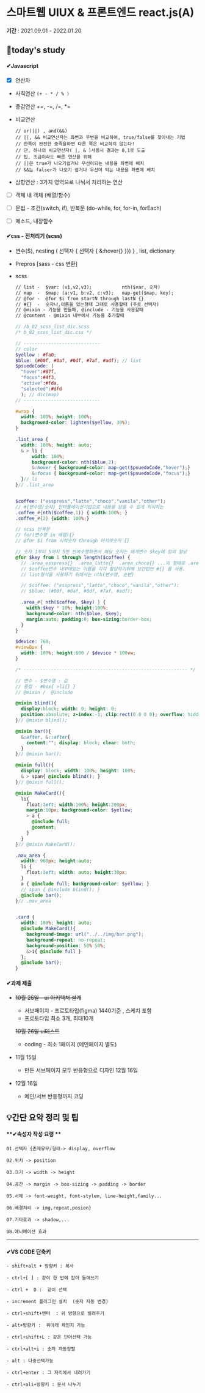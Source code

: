# 스마트웹 UIUX & 프론트엔드 react.js(A)

**기간** : 2021.09.01 - 2022.01.20

## 📌today's study

#### ✔Javascript

- [x] 연산자

-  사칙연산 `(+ - * / % )`

-  증감연산 +=, -=, /=, *=

- 비교연산 

  ```
  // or(||) , and(&&)
  // ||, && 비교연산자는 좌변과 우변을 비교하여, true/false를 찾아내는 기법
  // 한쪽이 완전한 충족을하면 다른 쪽은 비교하지 않는다!
  // 단, 하나의 비교연산자( |, & )사용시 결과는 0,1로 도출
  // 팁, 조금이라도 빠른 연산을 위해
  // ||은 true가 나오기쉽거나 우선이되는 내용을 좌변에 배치
  // &&는 falser가 나오기 쉽거나 우선이 되는 내용을 좌변에 배치
  ```

-  삼항연산 : 3가지 영역으로 나눠서 처리하는 연산

- [ ] 객체 내 객체 (배열/함수)

- [ ] 문법 - 조건(switch, if), 반복문 (do-while, for, for-in, forEach)

- [ ] 메소드, 내장함수

#### ✔css - 전처리기 (scss)

- 변수($), nesting (  선택자 { 선택자 { &:hover{} }}) }   , list, dictionary

- Prepros [sass - css 변환]

- scss

  ```markdown
  // list -  $var: (v1,v2,v3);           nth($var, 숫자)
  // map  -  $map: (a:v1, b:v2, c:v3);   map-get($map, key);
  // @for -  @for $i from startN through lastN {}
  // #{}  -  숫자나,이름을 있는형태 그대로 사용할때 (주로 선택자)
  // @mixin - 기능을 만들때, @include - 기능을 사용할때
  // @content - @mixin 내부에서 기능을 추가할때 
  ```

  ```scss
  // /b_02_scss_list_dic.scss
  /* b_02_scss_list_dic.css */
  
  // ----------------------------
  // color
  $yellow : #fa0;
  $blue: (#00f, #0af, #0df, #7af, #adf); // list
  $psuedoCode: (
    "hover":#87f, 
    "focus":#4f3, 
    "active":#fda, 
    "selected":#dfd
    ); // dic(map)
  // ----------------------------
  
  #wrap {
    width: 100%; height: 100%; 
    background-color: lighten($yellow, 30%);
  }
  
  .list_area {
    width: 100%; height: auto;
    & > li {
        width: 100%;
        background-color: nth($blue,2);
        &:hover { background-color: map-get($psuedoCode,"hover");}
        &:focus { background-color: map-get($psuedoCode,"focus");}
    }// li
  }// .list_area
  
  
  $coffee: ("esspress","latte","choco","vanila","other");
  // #{변수명/숫자} 인터폴레이션기법으로 내용을 담을 수 있게 처리하는 
  .coffee_#{nth($coffee,1)} { width:100%; }
  .coffee_#{2} {width: 100%;}
  
  // scss 반복문
  // for(변수명 in 배열){}
  // @for $i from 시작숫자 through 마지막숫자 {}
  
  // 숫자 1부터 5까지 5번 반복수행하면서 해당 숫자는 매개변수 $key에 임의 할당
  @for $key from 1 through length($coffee) {
    // .area_esspress{}  .area_latte{}  .area_choco{} ...의 형태로 .area_ 의 글자에
    // $coffee변수 내부에있는 이름을 각각 할당하기위해 보간법인 #{} 를 사용.
    // list형식을 사용하기 위해서는 nth(변수명, 순번)
  
    // $coffee: ("esspress","latte","choco","vanila","other");
    // $blue: (#00f, #0af, #0df, #7af, #adf);
  
    .area_#{ nth($coffee, $key) } {
      width:$key * 10%; height:100%;
      background-color: nth($blue, $key);
      margin:auto; padding:0; box-sizing:border-box;
    }
  }
  
  $device: 768;
  #viewBox {
    width: 100%; height:600 / $device * 100vw;
  }
  
  /* ------------------------------------------------------------ */
  
  // 변수 - $변수명 : 값
  // 중첩 - #box{ >li{} }
  // @mixin /  @include
  
  @mixin blind(){
    display:block; width: 0; height: 0;
    position:absolute; z-index:-1; clip:rect(0 0 0 0); overflow: hidden;
  }// @mixin blind();
  
  @mixin bar(){
    &:after, &::after{
      content:""; display: block; clear: both;
    }
  }// @mixin bar();
  
  @mixin full(){
    display: block; width: 100%; height: 100%;
    & > span{ @include blind(); }
  }// @mixin full();
  
  @mixin MakeCard(){
    li{
      float:left; width:100%; height:200px;
      margin:10px; background-color: $yellow;
      > a { 
        @include full; 
        @content;
      }
    }
  }// @mixin MakeCard();
  
  .nav_area {
    width: 960px; height:auto;
    li {
      float:left; width: auto; height:30px;
    }
    a { @include full; background-color: $yellow; }
    // span { @include blind(); }
    @include bar();
  }// .nav_area
  
  
  .card {
    width: 100%; height: auto;
    @include MakeCard(){
      background-image: url("../../img/bar.png");
      background-repeat: no-repeat;
      background-position: 50% 50%;
      &>i{ @include full }
    };
    @include bar();
  }
  ```

  



#### ✔과제 제출

- ~~10월 26일 - ui 아키텍쳐 설계~~

  - 서브페이지 - 프로토타입(figma) 1440기준 , 스케치 포함
  - 프로토타입 최소 3개, 최대10개

  ~~10월 26일 ui테스트~~

  - coding - 최소 1페이지 (메인페이지 별도)

- 11월 15일

  - 만든 서브페이지 모두 반응형으로 디자인 12월 16일

- 12월 16일

  - 메인/서브 반응형까지 코딩

## 💡간단 요약 정리 및 팁

#### **✔속성자 작성 요령 **

```
01.선택자 {존재유무/형태-> display, overflow

02.위치 -> position

03.크기 -> width -> height

04.공간 -> margin -> box-sizing -> padding -> border 

05.서체 -> font-weight, font-stylem, line-height,family...

06.배경처리 -> img,repeat,posion}

07.기타효과 -> shadow,...

08.애니메이션 효과
```

------

#### ✔**VS CODE 단축키**

```
- shift+alt + 방향키 : 복사

- ctrl+[ ] : 같이 한 번에 잡아 들여쓰기  

- ctrl +  D :  같이 선택

- increment 플러그인 설치  (숫자 자동 변경)

- ctrl+shift+엔터  : 위 방향으로 벌려주기

- alt+방향키 :  위아래 체인지 가능

- ctrl+shift+L : 같은 단어선택 가능

- ctrl+alt+i : 숫자 자동정렬

- alt : 다중선택가능

- ctrl+enter : 그 자리에서 내려가기

- ctrl+ali+방향키 : 문서 나누기
```

